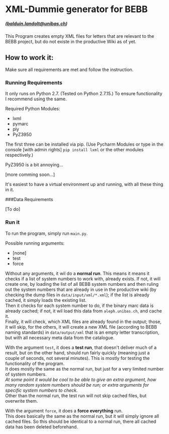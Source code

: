 # XML-Dummie generator for BEBB

##### (balduin.landolt@unibas.ch)

This Program creates empty XML files for letters that are relevant to the BEBB project, but do not existe in the productive Wiki as of yet.

## How to work it:

Make sure all requirements are met and follow the instruction.

### Running Requirements

It only runs on Python 2.7. (Tested on Python 2.7.15.)
To ensure functionality I recommend using the same.

Required Python Modules:
* lxml
* pymarc
* ply
* PyZ3950

The first three can be installed via pip. (Use Pycharm Modules or type in the console \[with admin rights] `pip install lxml` or the other modules respectively.)

PyZ3950 is a bit annoying...

[more comming soon...]

It's easiest to have a virtual environment up and running, with all these thing in it.

###Data Requirements

[To do]

### Run it

To run the program, simply run `main.py`.

Possible running arguments:
* \[none]
* test
* force

Without any arguments, it wil do a __normal run__. This means it means it checks if a list of system numbers to work with, already exists. If not, it will create one, by loading the list of all BEBB system numbers and then ruling out the system numbers that are already in use in the productive wiki (by checking the dump files in `data/input/xml/*.xml`); if the list is already cached, it simply loads the existing list.  
Then it checks for each system number to do, if the binary marc data is already cached; if not, it wil load this data from `aleph.unibas.ch`, and cache it.  
Finally, it will check, which XML files are already found in the output; those, it will skip, for the others, it will create a new XML file (according to BEBB naming standards) in `data/output/xml` that is an empty letter transcription, but with all necessary meta data from the catalogue.

With the argument `test`, it does a __test run__, that doesn't deliver much of a result, but on the other hand, should run fairly quickly (meaning just a couple of seconds, not several minutes). This is mostly for testing the functionality of the program.  
It does mostly the same as the normal run, but just for a very limited number of system numbers.  
_At some point it would be cool to be able to give an extra argument, how many random system numbers should be run; or extra arguments for specific system numbers to check._  
Other than the normal run, the test run will not skip cached files, but overwrite them.

With the argument `force`, it does a __force everything__ run.  
This does basically the same as the normal run, but it will simply ignore all cached files. So this should be identical to a normal run, there all cached data has been deleted beforehand.


